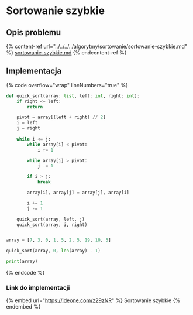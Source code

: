 # Sortowanie szybkie

## Opis problemu

{% content-ref url="../../../../algorytmy/sortowanie/sortowanie-szybkie.md" %}
[sortowanie-szybkie.md](../../../../algorytmy/sortowanie/sortowanie-szybkie.md)
{% endcontent-ref %}

## Implementacja

{% code overflow="wrap" lineNumbers="true" %}
```python
def quick_sort(array: list, left: int, right: int):
    if right <= left:
        return

    pivot = array[(left + right) // 2]
    i = left
    j = right
    
    while i <= j:
        while array[i] < pivot:
            i += 1

        while array[j] > pivot:
            j -= 1

        if i > j:
            break

        array[i], array[j] = array[j], array[i]

        i += 1
        j -= 1

    quick_sort(array, left, j)
    quick_sort(array, i, right)


array = [7, 3, 0, 1, 5, 2, 5, 19, 10, 5]

quick_sort(array, 0, len(array) - 1)

print(array)
```
{% endcode %}

### Link do implementacji

{% embed url="https://ideone.com/z29zNR" %}
Sortowanie szybkie
{% endembed %}
